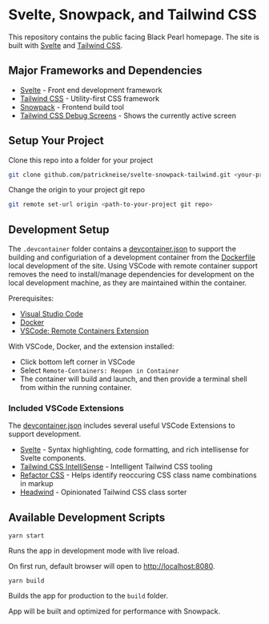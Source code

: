 # Svelte, Snowpack, and Tailwind CSS

This repository contains the public facing Black Pearl homepage. The site is built with [Svelte](https://svelte.dev) and [Tailwind CSS](https://tailwindcss.com).

## Major Frameworks and Dependencies

- [Svelte](https://svelte.dev/) - Front end development framework
- [Tailwind CSS](https://tailwindcss.com) - Utility-first CSS framework
- [Snowpack](https://www.snowpack.dev/) - Frontend build tool
- [Tailwind CSS Debug Screens](https://github.com/jorenvanhee/tailwindcss-debug-screens) - Shows the currently active screen

## Setup Your Project

Clone this repo into a folder for your project

```bash
git clone github.com/patrickneise/svelte-snowpack-tailwind.git <your-project-name>
```

Change the origin to your project git repo

```bash
git remote set-url origin <path-to-your-project git repo>
```

## Development Setup

The `.devcontainer` folder contains a [devcontainer.json](./.devcontainer/devcontainer.json) to support the building and configuriation of  a development container from the [Dockerfile](./Dockerfile) local development of the site.  Using VSCode with remote container support removes the need to install/manage dependencies for development on the local development machine, as they are maintained within the container.

Prerequisites:

- [Visual Studio Code](https://code.visualstudio.com/)
- [Docker](https://docs.docker.com/get-docker/)
- [VSCode: Remote Containers Extension](https://marketplace.visualstudio.com/items?itemName=ms-vscode-remote.remote-containers)

With VSCode, Docker, and the  extension installed:

- Click bottom left corner in VSCode
- Select `Remote-Containers: Reopen in Container`
- The container will build and launch, and then provide a terminal shell from within the running container.

### Included VSCode Extensions

The [devcontainer.json](./.devcontainer/devcontainer.json) includes several useful VSCode Extensions to support development.

- [Svelte](https://marketplace.visualstudio.com/items?itemName=svelte.svelte-vscode) - Syntax highlighting, code formatting, and rich intellisense for Svelte components.
- [Tailwind CSS IntelliSense](https://marketplace.visualstudio.com/items?itemName=bradlc.vscode-tailwindcss) - Intelligent Tailwind CSS tooling
- [Refactor CSS](https://marketplace.visualstudio.com/items?itemName=urbantrout.refactor-css) - Helps identify reoccuring CSS class name combinations in markup
- [Headwind](https://marketplace.visualstudio.com/items?itemName=heybourn.headwind) - Opinionated Tailwind CSS class sorter

## Available Development Scripts

`yarn start`

Runs the app in development mode with live reload.

On first run, default browser will open to [http://localhost:8080](http://localhost:8080).

`yarn build`

Builds the app for production to the `build` folder.

App will be built and optimized for performance with Snowpack.